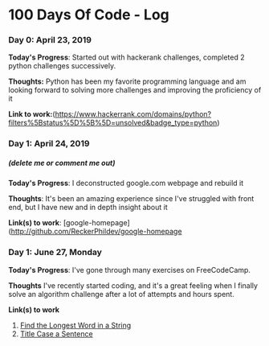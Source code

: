 # 100 Days Of Code - Log

### Day 0: April 23, 2019 

**Today's Progress**: Started out with hackerank challenges, completed 2 python challenges successively.

**Thoughts:** Python has been my favorite programming language and am looking forward to solving more challenges and improving the proficiency of it

**Link to work:**(https://www.hackerrank.com/domains/python?filters%5Bstatus%5D%5B%5D=unsolved&badge_type=python)

### Day 1: April 24, 2019 
##### (delete me or comment me out)

**Today's Progress**: I deconstructed google.com webpage and rebuild it

**Thoughts**: It's been an amazing experience since I've struggled with front end, but I have new and in depth insight about it

**Link(s) to work**: [google-homepage](http://github.com/ReckerPhildev/google-homepage


### Day 1: June 27, Monday

**Today's Progress**: I've gone through many exercises on FreeCodeCamp.

**Thoughts** I've recently started coding, and it's a great feeling when I finally solve an algorithm challenge after a lot of attempts and hours spent.

**Link(s) to work**
1. [Find the Longest Word in a String](https://www.freecodecamp.com/challenges/find-the-longest-word-in-a-string)
2. [Title Case a Sentence](https://www.freecodecamp.com/challenges/title-case-a-sentence)
